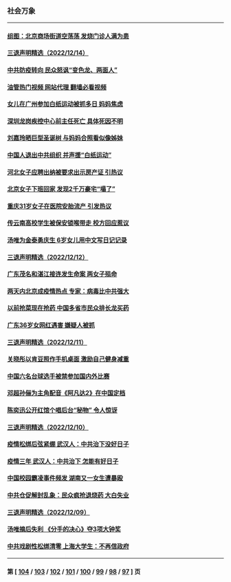 ### 社会万象
---
#### [组图：北京商场街道空荡荡 发烧门诊人满为患](../../pages/ncid282/n13884886.md?12151245) 
#### [三退声明精选（2022/12/14）](../../pages/ncid282/n13884989.md?12151245) 
#### [中共防疫转向 民众怒讽“变色龙、两面人”](../../pages/ncid282/n13884713.md?12151245) 
#### [油管热门视频 网站代理 翻墙必看视频](http://138.2.39.72:81/youtube.html?epic-marker?12151245)
#### [女儿在广州参加白纸运动被抓多日 妈妈焦虑](../../pages/ncid282/n13884296.md?12151245) 
#### [深圳龙岗疾控中心前主任死亡 具体死因不明](../../pages/ncid282/n13884242.md?12151245) 
#### [刘嘉玲晒巨型圣诞树 与妈妈合照看似像姊妹](../../pages/ncid282/n13884144.md?12151245) 
#### [中国人退出中共组织 并声援“白纸运动”](../../pages/ncid282/n13882714.md?12151245) 
#### [河北女子应聘出纳被要求出示房产证 引热议](../../pages/ncid282/n13883885.md?12151245) 
#### [北京女子下班回家 发现2千万豪宅“塌了”](../../pages/ncid282/n13883939.md?12151245) 
#### [重庆31岁女子在医院安胎流产 引发热议](../../pages/ncid282/n13883869.md?12151245) 
#### [传云南高校学生被保安锁喉带走 校方回应惹议](../../pages/ncid282/n13883844.md?12151245) 
#### [汤唯为金泰勇庆生 6岁女儿用中文写日记记录](../../pages/ncid282/n13883477.md?12151245) 
#### [三退声明精选（2022/12/12）](../../pages/ncid282/n13883652.md?12151245) 
#### [广东茂名和湛江接连发生命案 两女子殒命](../../pages/ncid282/n13883579.md?12151245) 
#### [两天内北京成疫情热点 专家：病毒比中共强大](../../pages/ncid282/n13883440.md?12151245) 
#### [以前抢菜现在抢药 中国多省市民众排长龙买药](../../pages/ncid282/n13883095.md?12151245) 
#### [广东36岁女网红遇害 嫌疑人被抓](../../pages/ncid282/n13882963.md?12151245) 
#### [三退声明精选（2022/12/11）](../../pages/ncid282/n13882990.md?12151245) 
#### [关晓彤以肯豆照作手机桌面 激励自己健身减重](../../pages/ncid282/n13882845.md?12151245) 
#### [中国六名台球选手被禁参加国内外比赛](../../pages/ncid282/n13882814.md?12151245) 
#### [邓超孙俪为主角配音《阿凡达2》在中国定档](../../pages/ncid282/n13882787.md?12151245) 
#### [陈奕迅公开红馆个唱后台“秘物” 令人惊讶](../../pages/ncid282/n13882805.md?12151245) 
#### [三退声明精选（2022/12/10）](../../pages/ncid282/n13882448.md?12151245) 
#### [疫情松绑后弦紧绷 武汉人：中共治下没好日子](../../pages/ncid282/n13882348.md?12151245) 
#### [疫情三年 武汉人：中共治下 怎能有好日子](../../pages/ncid282/n13881957.md?12151245) 
#### [中国校园霸凌事件频发 湖南又一女生遭暴殴](../../pages/ncid282/n13882168.md?12151245) 
#### [中共仓促解封乱象：民众疯抢退烧药 大白失业](../../pages/ncid282/n13881886.md?12151245) 
#### [三退声明精选（2022/12/09）](../../pages/ncid282/n13881912.md?12151245) 
#### [汤唯摘后失利 《分手的决心》夺3项大钟奖](../../pages/ncid282/n13881832.md?12151245) 
#### [中共戏剧性松绑清零 上海大学生：不再信政府](../../pages/ncid282/n13880836.md?12151245) 

---
#### 第 [ [104](./104.md?12151245) / [103](./103.md?12151245) / [102](./102.md?12151245) / [101](./101.md?12151245) / [100](./100.md?12151245) / [99](./99.md?12151245) / [98](./98.md?12151245) / [97](./97.md?12151245) ] 页

